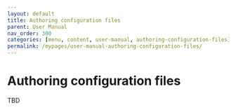 ```yaml
---
layout: default
title: Authoring configuration files
parent: User Manual
nav_order: 300
categories: [menu, content, user-manual, authoring-configuration-files]
permalink: /mypages/user-manual-authoring-configuration-files/
---
```


# Authoring configuration files

TBD
